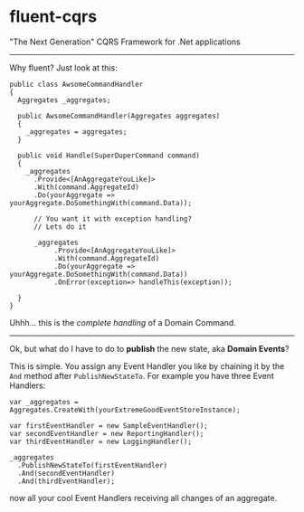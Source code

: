 # fluent-cqrs
"The Next Generation" CQRS Framework for .Net applications

---

Why fluent? Just look at this:

    public class AwsomeCommandHandler 
    {
      Aggregates _aggregates;
    
      public AwsomeCommandHandler(Aggregates aggregates)
      {
        _aggregates = aggregates;
      }
      
      public void Handle(SuperDuperCommand command)
      {
        _aggregates
          .Provide<[AnAggregateYouLike]>
          .With(command.AggregateId)
          .Do(yourAggregate => yourAggregate.DoSomethingWith(command.Data));

		  // You want it with exception handling?
		  // Lets do it

		  _aggregates
			   .Provide<[AnAggregateYouLike]>
			   .With(command.AggregateId)
			   .Do(yourAggregate => yourAggregate.DoSomethingWith(command.Data))
			   .OnError(exception=> handleThis(exception));

      }
    }

Uhhh... this is the *complete handling* of a Domain Command.

---

Ok, but what do I have to do to **publish** the new state, aka **Domain Events**?

This is simple. You assign any Event Handler you like by chaining it by the `And` method after `PublishNewStateTo`. For example you have three Event Handlers:

    var _aggregates = Aggregates.CreateWith(yourExtremeGoodEventStoreInstance);
    
    var firstEventHandler = new SampleEventHandler();
    var secondEventHandler = new ReportingHandler();
    var thirdEventHandler = new LoggingHandler();

    _aggregates
      .PublishNewStateTo(firstEventHandler)
      .And(secondEventHandler)
      .And(thirdEventHandler);
    
now all your cool Event Handlers receiving all changes of an aggregate.


